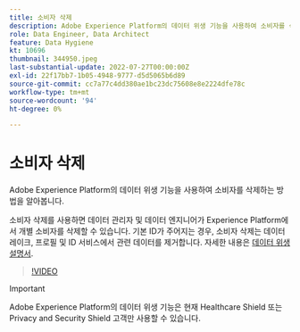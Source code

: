 ```yaml
---
title: 소비자 삭제
description: Adobe Experience Platform의 데이터 위생 기능을 사용하여 소비자를 삭제하는 방법을 알아봅니다.
role: Data Engineer, Data Architect
feature: Data Hygiene
kt: 10696
thumbnail: 344950.jpeg
last-substantial-update: 2022-07-27T00:00:00Z
exl-id: 22f17bb7-1b05-4948-9777-d5d5065b6d89
source-git-commit: cc7a77c4dd380ae1bc23dc75608e8e2224dfe78c
workflow-type: tm+mt
source-wordcount: '94'
ht-degree: 0%

---
```


# 소비자 삭제

Adobe Experience Platform의 데이터 위생 기능을 사용하여 소비자를 삭제하는 방법을 알아봅니다.

소비자 삭제를 사용하면 데이터 관리자 및 데이터 엔지니어가 Experience Platform에서 개별 소비자를 삭제할 수 있습니다. 기본 ID가 주어지는 경우, 소비자 삭제는 데이터 레이크, 프로필 및 ID 서비스에서 관련 데이터를 제거합니다. 자세한 내용은 [데이터 위생 설명서](https://experienceleague.adobe.com/docs/experience-platform/hygiene/home.html).

>[!VIDEO](https://video.tv.adobe.com/v/344950?quality=12&learn=on)

>[!IMPORTANT]
>
> Adobe Experience Platform의 데이터 위생 기능은 현재 Healthcare Shield 또는 Privacy and Security Shield 고객만 사용할 수 있습니다.
